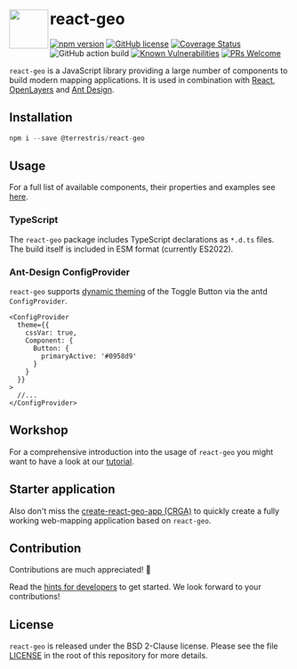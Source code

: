 # react-geo  <a href="https://terrestris.github.io/react-geo/"><img align="left" src="./assets/logo.svg" width="70px" /></a>

[![npm version](https://img.shields.io/npm/v/@terrestris/react-geo.svg?style=flat-square)](https://www.npmjs.com/package/@terrestris/react-geo)
[![GitHub license](https://img.shields.io/github/license/terrestris/react-geo?style=flat-square)](https://github.com/terrestris/react-geo/blob/main/LICENSE)
[![Coverage Status](https://img.shields.io/coveralls/github/terrestris/react-geo?style=flat-square)](https://coveralls.io/github/terrestris/react-geo?branch=main)
![GitHub action build](https://img.shields.io/github/actions/workflow/status/terrestris/react-geo/on-push-main.yml?branch=main&style=flat-square)
[![Known Vulnerabilities](https://snyk.io/test/github/terrestris/react-geo/badge.svg)](https://snyk.io/test/github/terrestris/react-geo)
[![PRs Welcome](https://img.shields.io/badge/PRs-welcome-brightgreen.svg?style=flat-square)](https://github.com/terrestris/react-geo/blob/main/CONTRIBUTING.md)

`react-geo` is a JavaScript library providing a large number of components to build modern mapping applications. It is used in combination with [React](https://github.com/facebook/react), [OpenLayers](https://github.com/openlayers/openlayers) and [Ant Design](https://github.com/ant-design/ant-design).

## Installation

```javascript static
npm i --save @terrestris/react-geo
```

## Usage

For a full list of available components, their properties and examples see [here](https://terrestris.github.io/react-geo/docs/latest/index.html).

### TypeScript

The `react-geo` package includes TypeScript declarations as `*.d.ts` files. The build itself is included in ESM format (currently ES2022).

### Ant-Design ConfigProvider

`react-geo` supports [dynamic theming](https://ant.design/docs/react/customize-theme) of the Toggle Button via the antd `ConfigProvider`.

```tsx
<ConfigProvider
  theme={{
    cssVar: true,
    Component: {
      Button: {
        primaryActive: '#0958d9'
      }
    }
  }}
>
  //...
</ConfigProvider>
```

## Workshop

For a comprehensive introduction into the usage of `react-geo` you might want to have a look at our [tutorial](https://terrestris.github.io/react-geo-ws/).

## Starter application

Also don't miss the [create-react-geo-app (CRGA)](https://github.com/terrestris/create-react-geo-app) to quickly create a fully working
web-mapping application based on `react-geo`.

## Contribution

Contributions are much appreciated! 🥳

Read the [hints for developers](https://github.com/terrestris/react-geo/blob/main/CONTRIBUTING.md) to get started. We look forward to your contributions!

## License

`react-geo` is released under the BSD 2-Clause license. Please see the file [LICENSE](https://github.com/terrestris/react-geo/blob/main/LICENSE) in the root of this repository for more details.
